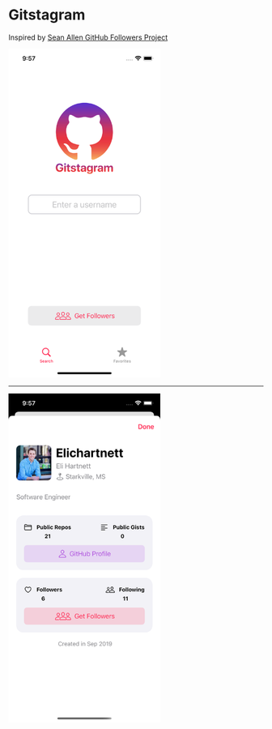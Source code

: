 # Gitstagram
Inspired by [Sean Allen GitHub Followers Project](https://seanallen.teachable.com/p/take-home)

<img src="https://raw.githubusercontent.com/Elichartnett/Gitstagram/main/Gitstagram/1.png" alt="1" width="300"/>

---

<img src="https://raw.githubusercontent.com/Elichartnett/Gitstagram/main/Gitstagram/2.png" alt="2" width="300"/>
